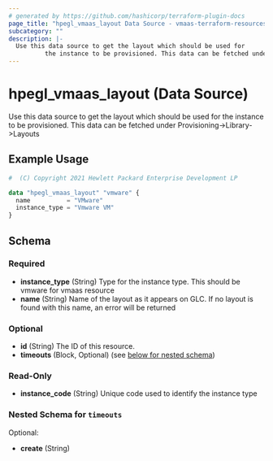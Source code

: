```yaml
---
# generated by https://github.com/hashicorp/terraform-plugin-docs
page_title: "hpegl_vmaas_layout Data Source - vmaas-terraform-resources"
subcategory: ""
description: |-
  Use this data source to get the layout which should be used for
          the instance to be provisioned. This data can be fetched under Provisioning->Library->Layouts
---
```


# hpegl_vmaas_layout (Data Source)

Use this data source to get the layout which should be used for
		the instance to be provisioned. This data can be fetched under Provisioning->Library->Layouts

## Example Usage

```terraform
#  (C) Copyright 2021 Hewlett Packard Enterprise Development LP

data "hpegl_vmaas_layout" "vmware" {
  name          = "VMware"
  instance_type = "Vmware VM"
}
```

<!-- schema generated by tfplugindocs -->
## Schema

### Required

- **instance_type** (String) Type for the instance type. This should be vmware for vmaas resource
- **name** (String) Name of the layout as it appears on GLC. If no layout is found with this name, an error will be returned

### Optional

- **id** (String) The ID of this resource.
- **timeouts** (Block, Optional) (see [below for nested schema](#nestedblock--timeouts))

### Read-Only

- **instance_code** (String) Unique code used to identify the instance type

<a id="nestedblock--timeouts"></a>
### Nested Schema for `timeouts`

Optional:

- **create** (String)


